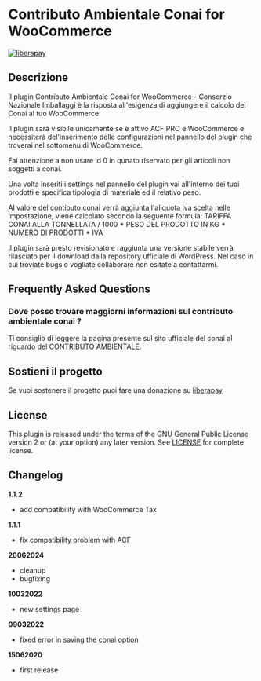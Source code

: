 # Contributo Ambientale Conai for WooCommerce

[![liberapay](https://img.shields.io/liberapay/patrons/riccardodicurti.svg?logo=liberapay 'liberapay')](https://liberapay.com/riccardodicurti/donate)

## Descrizione 

Il plugin Contributo Ambientale Conai for WooCommerce - Consorzio Nazionale Imballaggi è la risposta all'esigenza di aggiungere il calcolo del Conai al tuo WooCommerce. 

Il plugin sarà visibile unicamente se è attivo ACF PRO e WooCommerce e necessiterà del'inserimento delle configurazioni nel pannello del plugin che troverai nel sottomenu di WooCommerce.

Fai attenzione a non usare id 0 in qunato riservato per gli articoli non soggetti a conai. 

Una volta inseriti i settings nel pannello del plugin vai all'interno dei tuoi prodotti e specifica tipologia di materiale ed il relativo peso. 

Al valore del contibuto conai verrà aggiunta l'aliquota iva scelta nelle impostazione, viene calcolato secondo la seguente formula: 
TARIFFA CONAI ALLA TONNELLATA / 1000 * PESO DEL PRODOTTO IN KG * NUMERO DI PRODOTTI * IVA  

Il plugin sarà presto revisionato e raggiunta una versione stabile verrà rilasciato per il download dalla repository ufficiale di WordPress. Nel caso in cui troviate bugs o vogliate collaborare non esitate a contattarmi.  

## Frequently Asked Questions 

### Dove posso trovare maggiorni informazioni sul contributo ambientale conai ?

Ti consiglio di leggere la pagina presente sul sito ufficiale del conai al riguardo del [CONTRIBUTO AMBIENTALE](http://www.conai.org/imprese/contributo-ambientale/).

## Sostieni il progetto 

Se vuoi sostenere il progetto puoi fare una donazione su [liberapay](https://liberapay.com/riccardodicurti/donate)

## License

This plugin is released under the terms of the GNU General Public License version 2 or (at your option) any later version. See [LICENSE](https://www.gnu.org/licenses/gpl-2.0.html) for complete license.

## Changelog 

**1.1.2**
- add compatibility with WooCommerce Tax

**1.1.1**
- fix compatibility problem with ACF

**26062024**
- cleanup
- bugfixing

**10032022**
- new settings page

**09032022**
- fixed error in saving the conai option

**15062020**
- first release
